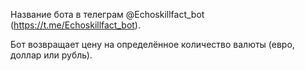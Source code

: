 Название бота в телеграм @Echoskillfact_bot (https://t.me/Echoskillfact_bot).

Бот возвращает цену на определённое количество валюты (евро, доллар или рубль).
